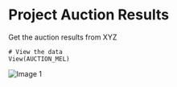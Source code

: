 # Project Auction Results
Get the auction results from XYZ

```{r}
# View the data
View(AUCTION_MEL)
```

![Image 1](https://github.com/wsamuelw/Proj_Auction_Results/blob/master/IMG/Result.PNG)
